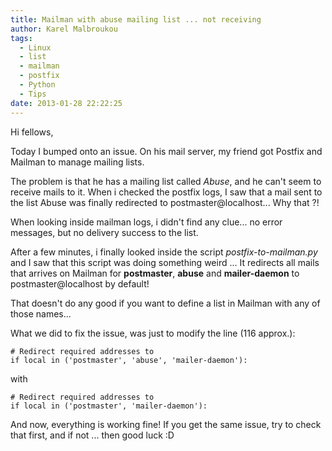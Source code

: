 ```yaml
---
title: Mailman with abuse mailing list ... not receiving
author: Karel Malbroukou
tags:
  - Linux
  - list
  - mailman
  - postfix
  - Python
  - Tips
date: 2013-01-28 22:22:25
---
```


Hi fellows,

Today I bumped onto an issue. On his mail server, my friend got Postfix and Mailman to manage mailing lists.

The problem is that he has a mailing list called *Abuse*, and he can't seem to receive mails to it. When i checked the postfix logs, I saw that a mail sent to the list Abuse was finally redirected to postmaster@localhost... Why that ?!

When looking inside mailman logs, i didn't find any clue... no error messages, but no delivery success to the list.

After a few minutes, i finally looked inside the script _postfix-to-mailman.py_ and I saw that this script was doing something weird ... It redirects all mails that arrives on Mailman for  **postmaster**, **abuse** and **mailer-daemon** to postmaster@localhost by default!

That doesn't do any good if you want to define a list in Mailman with any of those names...

What we did to fix the issue, was just to modify the line (116 approx.):
```
# Redirect required addresses to
if local in ('postmaster', 'abuse', 'mailer-daemon'):
```
with
```
# Redirect required addresses to
if local in ('postmaster', 'mailer-daemon'):
```

And now, everything is working fine! If you get the same issue, try to check that first, and if not ... then good luck :D
